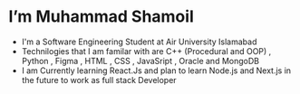 # I’m Muhammad Shamoil
- I'm a Software Engineering Student at Air University Islamabad
- Technilogies that I am familar with are C++ (Procedural and OOP) , Python , Figma , HTML , CSS , JavaSript , Oracle and MongoDB
- I am Currently learning React.Js and plan to learn Node.js and Next.js in the future to work as full stack Developer
